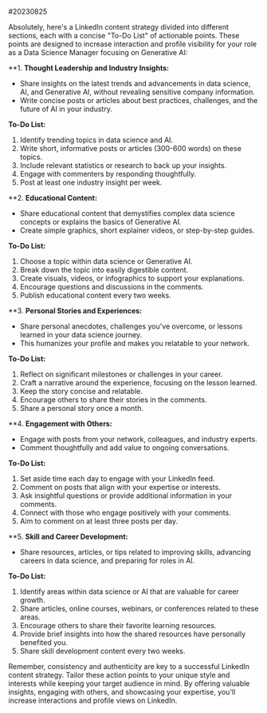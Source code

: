 #20230825

Absolutely, here's a LinkedIn content strategy divided into different sections, each with a concise "To-Do List" of actionable points. These points are designed to increase interaction and profile visibility for your role as a Data Science Manager focusing on Generative AI:

**1. **Thought Leadership and Industry Insights:**

- Share insights on the latest trends and advancements in data science, AI, and Generative AI, without revealing sensitive company information.
- Write concise posts or articles about best practices, challenges, and the future of AI in your industry.

**To-Do List:**

1. Identify trending topics in data science and AI.
2. Write short, informative posts or articles (300-600 words) on these topics.
3. Include relevant statistics or research to back up your insights.
4. Engage with commenters by responding thoughtfully.
5. Post at least one industry insight per week.

**2. **Educational Content:**

- Share educational content that demystifies complex data science concepts or explains the basics of Generative AI.
- Create simple graphics, short explainer videos, or step-by-step guides.

**To-Do List:**

1. Choose a topic within data science or Generative AI.
2. Break down the topic into easily digestible content.
3. Create visuals, videos, or infographics to support your explanations.
4. Encourage questions and discussions in the comments.
5. Publish educational content every two weeks.

**3. **Personal Stories and Experiences:**

- Share personal anecdotes, challenges you've overcome, or lessons learned in your data science journey.
- This humanizes your profile and makes you relatable to your network.

**To-Do List:**

1. Reflect on significant milestones or challenges in your career.
2. Craft a narrative around the experience, focusing on the lesson learned.
3. Keep the story concise and relatable.
4. Encourage others to share their stories in the comments.
5. Share a personal story once a month.

**4. **Engagement with Others:**

- Engage with posts from your network, colleagues, and industry experts.
- Comment thoughtfully and add value to ongoing conversations.

**To-Do List:**

1. Set aside time each day to engage with your LinkedIn feed.
2. Comment on posts that align with your expertise or interests.
3. Ask insightful questions or provide additional information in your comments.
4. Connect with those who engage positively with your comments.
5. Aim to comment on at least three posts per day.

**5. **Skill and Career Development:**

- Share resources, articles, or tips related to improving skills, advancing careers in data science, and preparing for roles in AI.

**To-Do List:**

1. Identify areas within data science or AI that are valuable for career growth.
2. Share articles, online courses, webinars, or conferences related to these areas.
3. Encourage others to share their favorite learning resources.
4. Provide brief insights into how the shared resources have personally benefited you.
5. Share skill development content every two weeks.

Remember, consistency and authenticity are key to a successful LinkedIn content strategy. Tailor these action points to your unique style and interests while keeping your target audience in mind. By offering valuable insights, engaging with others, and showcasing your expertise, you'll increase interactions and profile views on LinkedIn.